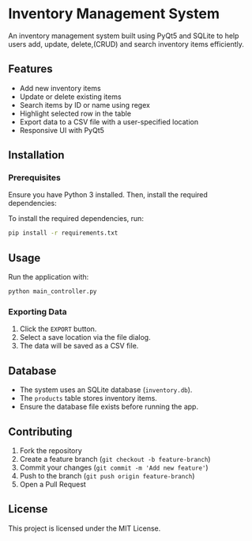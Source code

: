 # Inventory Management System

An inventory management system built using PyQt5 and SQLite to help users add, update, delete,(CRUD) and search inventory items efficiently.

## Features
- Add new inventory items
- Update or delete existing items
- Search items by ID or name using regex
- Highlight selected row in the table
- Export data to a CSV file with a user-specified location
- Responsive UI with PyQt5

## Installation

### Prerequisites
Ensure you have Python 3 installed. Then, install the required dependencies:

To install the required dependencies, run:

```sh
pip install -r requirements.txt
```

## Usage
Run the application with:
```sh
python main_controller.py
```

### Exporting Data
1. Click the `EXPORT` button.
2. Select a save location via the file dialog.
3. The data will be saved as a CSV file.

## Database
- The system uses an SQLite database (`inventory.db`).
- The `products` table stores inventory items.
- Ensure the database file exists before running the app.

## Contributing
1. Fork the repository
2. Create a feature branch (`git checkout -b feature-branch`)
3. Commit your changes (`git commit -m 'Add new feature'`)
4. Push to the branch (`git push origin feature-branch`)
5. Open a Pull Request

## License
This project is licensed under the MIT License.




